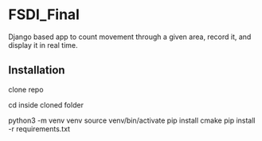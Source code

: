 # FSDI_Final

Django based app to count movement through a given area, record it, and display it in real time.

Installation
------------

clone repo

cd inside cloned folder

python3 -m venv venv
source venv/bin/activate
pip install cmake
pip install -r requirements.txt
